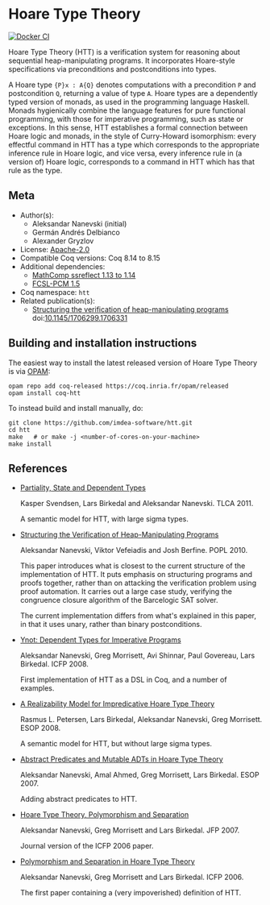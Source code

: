 <!---
This file was generated from `meta.yml`, please do not edit manually.
Follow the instructions on https://github.com/coq-community/templates to regenerate.
--->
# Hoare Type Theory

[![Docker CI][docker-action-shield]][docker-action-link]

[docker-action-shield]: https://github.com/imdea-software/htt/workflows/Docker%20CI/badge.svg?branch=master
[docker-action-link]: https://github.com/imdea-software/htt/actions?query=workflow:"Docker%20CI"




Hoare Type Theory (HTT) is a verification system for reasoning about sequential heap-manipulating
programs. It incorporates Hoare-style specifications via preconditions and postconditions into
types.

A Hoare type `{P}x : A{Q}` denotes computations with a precondition `P` and postcondition `Q`,
returning a value of type `A`. Hoare types are a dependently typed version of monads, as used in
the programming language Haskell. Monads hygienically combine the language features for pure
functional programming, with those for imperative programming, such as state or exceptions. In
this sense, HTT establishes a formal connection between Hoare logic and monads, in the style of
Curry-Howard isomorphism: every effectful command in HTT has a type which corresponds to the
appropriate inference rule in Hoare logic, and vice versa, every inference rule in (a version of)
Hoare logic, corresponds to a command in HTT which has that rule as the type.

## Meta

- Author(s):
  - Aleksandar Nanevski (initial)
  - Germán Andrés Delbianco
  - Alexander Gryzlov
- License: [Apache-2.0](LICENSE)
- Compatible Coq versions: Coq 8.14 to 8.15
- Additional dependencies:
  - [MathComp ssreflect 1.13 to 1.14](https://math-comp.github.io)
  - [FCSL-PCM 1.5](https://github.com/imdea-software/fcsl-pcm)
- Coq namespace: `htt`
- Related publication(s):
  - [Structuring the verification of heap-manipulating programs](https://software.imdea.org/~aleks/papers/reflect/reflect.pdf) doi:[10.1145/1706299.1706331](https://doi.org/10.1145/1706299.1706331)

## Building and installation instructions

The easiest way to install the latest released version of Hoare Type Theory
is via [OPAM](https://opam.ocaml.org/doc/Install.html):

```shell
opam repo add coq-released https://coq.inria.fr/opam/released
opam install coq-htt
```

To instead build and install manually, do:

``` shell
git clone https://github.com/imdea-software/htt.git
cd htt
make   # or make -j <number-of-cores-on-your-machine> 
make install
```


##  References

* [Partiality, State and Dependent Types](http://software.imdea.org/~aleks/htt/tlca11.pdf)

  Kasper Svendsen, Lars Birkedal and Aleksandar Nanevski. TLCA 2011.

  A semantic model for HTT, with large sigma types.

* [Structuring the Verification of Heap-Manipulating Programs](http://software.imdea.org/~aleks/htt/reflect.pdf)

  Aleksandar Nanevski, Viktor Vefeiadis and Josh Berfine. POPL 2010.

  This paper introduces what is closest to the current structure of the implementation of HTT.
  It puts emphasis on structuring programs and proofs together, rather than on attacking the
  verification problem using proof automation. It carries out a large case study, verifying the
  congruence closure algorithm of the Barcelogic SAT solver.

  The current implementation differs from what's explained in this paper, in that it uses unary,
  rather than binary postconditions.

* [Ynot: Dependent Types for Imperative Programs](http://software.imdea.org/~aleks/htt/ynot08.pdf)

  Aleksandar Nanevski, Greg Morrisett, Avi Shinnar, Paul Govereau, Lars Birkedal. ICFP 2008.

  First implementation of HTT as a DSL in Coq, and a number of examples.

* [A Realizability Model for Impredicative Hoare Type Theory](http://software.imdea.org/~aleks/htt/esop08.pdf)

  Rasmus L. Petersen, Lars Birkedal, Aleksandar Nanevski, Greg Morrisett. ESOP 2008.

  A semantic model for HTT, but without large sigma types.

* [Abstract Predicates and Mutable ADTs in Hoare Type Theory](http://software.imdea.org/~aleks/htt/esop07.pdf)

  Aleksandar Nanevski, Amal Ahmed, Greg Morrisett, Lars Birkedal. ESOP 2007.

  Adding abstract predicates to HTT.

* [Hoare Type Theory, Polymorphism and Separation](http://software.imdea.org/~aleks/htt/jfpsep07.pdf)

  Aleksandar Nanevski, Greg Morrisett and Lars Birkedal. JFP 2007.

  Journal version of the ICFP 2006 paper.

* [Polymorphism and Separation in Hoare Type Theory](http://software.imdea.org/~aleks/htt/icfp06.pdf)

  Aleksandar Nanevski, Greg Morrisett and Lars Birkedal. ICFP 2006.

  The first paper containing a (very impoverished) definition of HTT.
